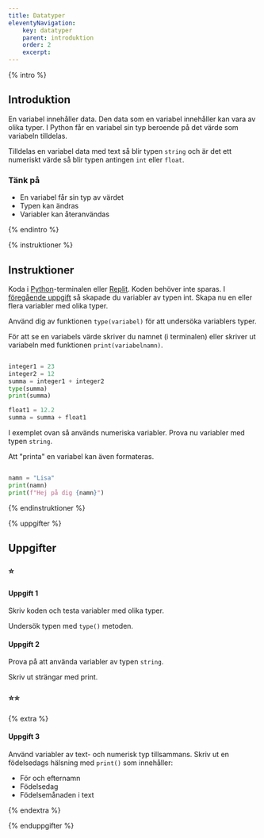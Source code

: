 ```yaml
---
title: Datatyper
eleventyNavigation:
    key: datatyper
    parent: introduktion
    order: 2
    excerpt:
---
```


{% intro %}

## Introduktion

En variabel innehåller data. Den data som en variabel innehåller kan vara av olika typer. I Python får en variabel sin typ beroende på det värde som variabeln tilldelas.

Tilldelas en variabel data med text så blir typen `string` och är det ett numeriskt värde så blir typen antingen `int` eller `float`.

### Tänk på

-   En variabel får sin typ av värdet
-   Typen kan ändras
-   Variabler kan återanvändas

{% endintro %}

{% instruktioner %}

## Instruktioner

Koda i [Python](/kom-igang/installation/python.html)-terminalen eller [Replit](/kom-igang/installation/online.html). Koden behöver inte sparas.
I [föregående uppgift](../variabler-och-varden/) så skapade du variabler av typen int.
Skapa nu en eller flera variabler med olika typer.

Använd dig av funktionen `type(variabel)` för att undersöka variablers typer.

För att se en variabels värde skriver du namnet (i terminalen) eller skriver ut variabeln med funktionen `print(variabelnamn)`.

```python

integer1 = 23
integer2 = 12
summa = integer1 + integer2
type(summa)
print(summa)

float1 = 12.2
summa = summa + float1
```

I exemplet ovan så används numeriska variabler.
Prova nu variabler med typen `string`.

Att "printa" en variabel kan även formateras.

```python

namn = "Lisa"
print(namn)
print(f"Hej på dig {namn}")
```

{% endinstruktioner %}

{% uppgifter %}

## Uppgifter

### ⭐

#### Uppgift 1

Skriv koden och testa variabler med olika typer.

Undersök typen med `type()` metoden.

#### Uppgift 2

Prova på att använda variabler av typen `string`.

Skriv ut strängar med print.

### ⭐⭐

{% extra %}

#### Uppgift 3

Använd variabler av text- och numerisk typ tillsammans.
Skriv ut en födelsedags hälsning med `print()` som innehåller:

-   För och efternamn
-   Födelsedag
-   Födelsemånaden i text

{% endextra %}

{% enduppgifter %}
